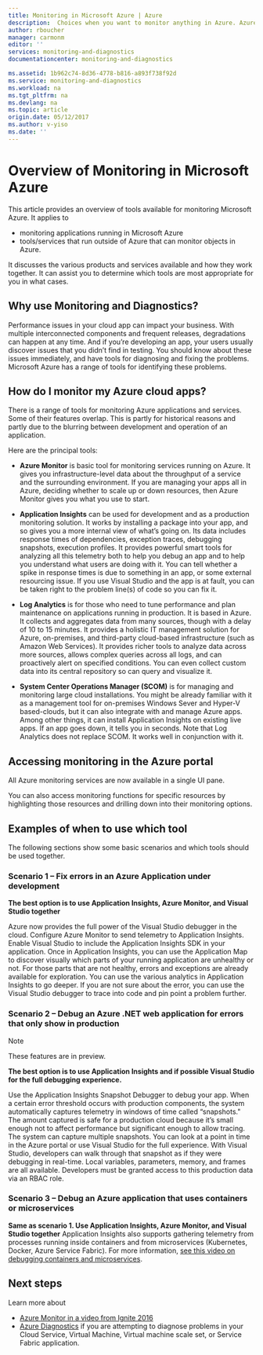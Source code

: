 ```yaml
---
title: Monitoring in Microsoft Azure | Azure
description:  Choices when you want to monitor anything in Azure. Azure Monitor, Application Insights Log Analytics
author: rboucher
manager: carmonm
editor: ''
services: monitoring-and-diagnostics
documentationcenter: monitoring-and-diagnostics

ms.assetid: 1b962c74-8d36-4778-b816-a893f738f92d
ms.service: monitoring-and-diagnostics
ms.workload: na
ms.tgt_pltfrm: na
ms.devlang: na
ms.topic: article
origin.date: 05/12/2017
ms.author: v-yiso
ms.date: ''
---
```


# Overview of Monitoring in Microsoft Azure
This article provides an overview of tools available for monitoring Microsoft Azure. It applies to 
- monitoring applications running in Microsoft Azure 
- tools/services that run outside of Azure that can monitor objects in Azure. 

It discusses the various products and services available and how they work together. It can assist you to determine which tools are most appropriate for you in what cases.  

## Why use Monitoring and Diagnostics?

Performance issues in your cloud app can impact your business. With multiple interconnected components and frequent releases, degradations can happen at any time. And if you’re developing an app, your users usually discover issues that you didn’t find in testing. You should know about these issues immediately, and have tools for diagnosing and fixing the problems. Microsoft Azure has a range of tools for identifying these problems.

## How do I monitor my Azure cloud apps?

There is a range of tools for monitoring Azure applications and services. Some of their features overlap. This is partly for historical reasons and partly due to the blurring between development and operation of an application. 

Here are the principal tools:

-	**Azure Monitor** is basic tool for monitoring services running on Azure. It gives you infrastructure-level data about the throughput of a service and the surrounding environment. If you are managing your apps all in Azure, deciding whether to scale up or down resources, then Azure Monitor gives you what you use to start.

-	**Application Insights** can be used for development and as a production monitoring solution. It works by installing a package into your app, and so gives you a more internal view of what’s going on. Its data includes response times of dependencies, exception traces, debugging snapshots, execution profiles. It provides powerful smart tools for analyzing all this telemetry both to help you debug an app and to help you understand what users are doing with it. You can tell whether a spike in response times is due to something in an app, or some external resourcing issue. If you use Visual Studio and the app is at fault, you can be taken right to the problem line(s) of code so you can fix it.  

-	**Log Analytics** is for those who need to tune performance and plan maintenance on applications running in production. It is based in Azure. It collects and aggregates data from many sources, though with a delay of 10 to 15 minutes. It provides a holistic IT management solution for Azure, on-premises, and third-party cloud-based infrastructure (such as Amazon Web Services). It provides richer tools to analyze data across more sources, allows complex queries across all logs, and can proactively alert on specified conditions.  You can even collect custom data into its central repository so can query and visualize it. 

-	**System Center Operations Manager (SCOM)** is for managing and monitoring large cloud installations. You might be already familiar with it as a management tool for on-premises Windows Sever and Hyper-V based-clouds, but it can also integrate with and manage Azure apps. Among other things, it can install Application Insights on existing live apps.  If an app goes down, it tells you in seconds. Note that Log Analytics does not replace SCOM. It works well in conjunction with it.  


## Accessing monitoring in the Azure portal
All Azure monitoring services are now available in a single UI pane. 

You can also access monitoring functions for specific resources by highlighting those resources and drilling down into their monitoring options. 

## Examples of when to use which tool 

The following sections show some basic scenarios and which tools should be used together. 

### Scenario 1 – Fix errors in an Azure Application under development   

**The best option is to use Application Insights, Azure Monitor, and Visual Studio together**

Azure now provides the full power of the Visual Studio debugger in the cloud. Configure Azure Monitor to send telemetry to Application Insights. Enable Visual Studio to include the Application Insights SDK in your application. Once in Application Insights, you can use the Application Map to discover visually which parts of your running application are unhealthy or not. For those parts that are not healthy, errors and exceptions are already available for exploration. You can use the various analytics in Application Insights to go deeper. If you are not sure about the error, you can use the Visual Studio debugger to trace into code and pin point a problem further. 


### Scenario 2 – Debug an Azure .NET web application for errors that only show in production 

> [!NOTE]
> These features are in preview. 

**The best option is to use Application Insights and if possible Visual Studio for the full debugging experience.**

Use the Application Insights Snapshot Debugger to debug your app. When a certain error threshold occurs with production components, the system automatically captures telemetry in windows of time called “snapshots." The amount captured is safe for a production cloud because it’s small enough not to affect performance but significant enough to allow tracing.  The system can capture multiple snapshots. You can look at a point in time in the Azure portal or use Visual Studio for the full experience. With Visual Studio, developers can walk through that snapshot as if they were debugging in real-time. Local variables, parameters, memory, and frames are all available. Developers must be granted access to this production data via an RBAC role.  


### Scenario 3 – Debug an Azure application that uses containers or microservices 

**Same as scenario 1. Use Application Insights, Azure Monitor, and Visual Studio together**
Application Insights also supports gathering telemetry from processes running inside containers and from microservices (Kubernetes, Docker, Azure Service Fabric). For more information, [see this video on debugging containers and microservices](https://go.microsoft.com/fwlink/?linkid=848184). 





## Next steps
Learn more about

* [Azure Monitor in a video from Ignite 2016](https://myignite.microsoft.com/videos/4977)
* [Azure Diagnostics](../azure-diagnostics.md) if you are attempting to diagnose problems in your Cloud Service, Virtual Machine, Virtual machine scale set, or Service Fabric application.
